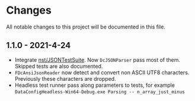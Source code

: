 # Changes

All notable changes to this project will be documented in this file.

## 1.1.0 - 2021-4-24

- Integrate [nst/JSONTestSuite](https://github.com/nst/JSONTestSuite). Now `DcJSONParser` pass most of them. Skipped tests are also documented.
- `FDcAnsiJsonReader` now detect and convert non ASCII UTF8 characters. Previously these characters are dropped.
- Headless test runner pass along parameters to tests, for example
  `DataConfigHeadless-Win64-Debug.exe Parsing -- n_array_just_minus`